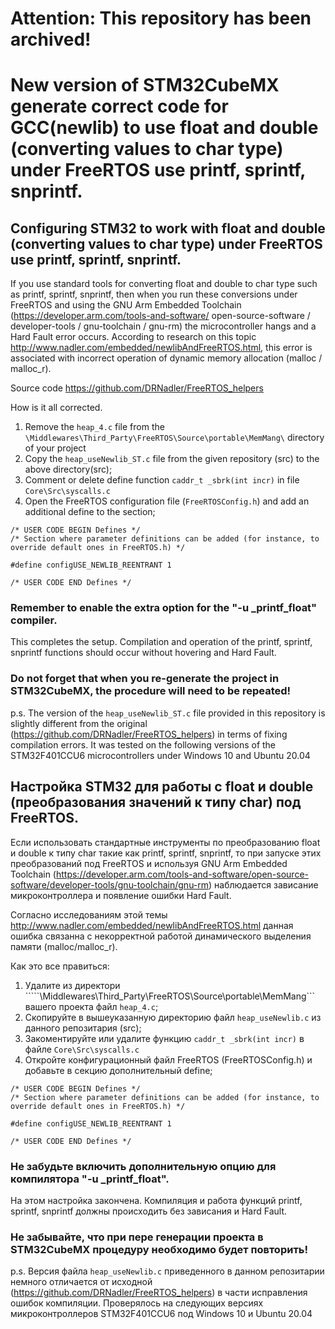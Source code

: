 # Attention: This repository has been archived!
# New version of STM32CubeMX generate correct code for GCC(newlib) to use float and double (converting values to char type) under FreeRTOS use printf, sprintf, snprintf.

## Configuring STM32 to work with float and double (converting values to char type) under FreeRTOS use printf, sprintf, snprintf.

If you use standard tools for converting float and double to char type such as printf, sprintf, snprintf, then when you run these conversions under FreeRTOS and using the GNU Arm Embedded Toolchain (https://developer.arm.com/tools-and-software/ open-source-software / developer-tools / gnu-toolchain / gnu-rm) the microcontroller hangs and a Hard Fault error occurs.
According to research on this topic http://www.nadler.com/embedded/newlibAndFreeRTOS.html, this error is associated with incorrect operation of dynamic memory allocation (malloc / malloc_r).

Source code https://github.com/DRNadler/FreeRTOS_helpers

How is it all corrected.
1. Remove the ```heap_4.c``` file from the ```\Middlewares\Third_Party\FreeRTOS\Source\portable\MemMang\``` directory of your project
2. Copy the ```heap_useNewlib_ST.c``` file from the given repository (src) to the above directory(src);
3. Comment or delete define function ```caddr_t _sbrk(int incr)``` in file ```Core\Src\syscalls.c```
4. Open the FreeRTOS configuration file (```FreeRTOSConfig.h```) and add an additional define to the section;
```
/* USER CODE BEGIN Defines */   	      
/* Section where parameter definitions can be added (for instance, to override default ones in FreeRTOS.h) */

#define configUSE_NEWLIB_REENTRANT 1

/* USER CODE END Defines */
```
### Remember to enable the extra option for the "-u _printf_float" compiler.

This completes the setup. Compilation and operation of the printf, sprintf, snprintf functions should occur without hovering and Hard Fault.

### Do not forget that when you re-generate the project in STM32CubeMX, the procedure will need to be repeated!

p.s. The version of the ```heap_useNewlib_ST.c``` file provided in this repository is slightly different from the original (https://github.com/DRNadler/FreeRTOS_helpers) in terms of fixing compilation errors. It was tested on the following versions of the STM32F401CCU6 microcontrollers under Windows 10 and Ubuntu 20.04


## Настройка STM32 для работы с float и double (преобразования значений к типу char) под FreeRTOS.

Если использовать стандартные инструменты по преобразованию  float и double к типу char такие как printf, sprintf, snprintf, то при запуске этих преобразований под FreeRTOS и используя  GNU Arm Embedded Toolchain (https://developer.arm.com/tools-and-software/open-source-software/developer-tools/gnu-toolchain/gnu-rm) наблюдается зависание микроконтроллера и появление ошибки Hard Fault.

Согласно исследованиям этой темы http://www.nadler.com/embedded/newlibAndFreeRTOS.html данная ошибка связанна с некорректной работой динамического выделения памяти (malloc/malloc_r).

Как это все правиться:
1. Удалите из директори `````\Middlewares\Third_Party\FreeRTOS\Source\portable\MemMang\``` вашего проекта файл ```heap_4.c```;
2. Скопируйте в вышеуказанную директорию файл ```heap_useNewlib.c``` из данного репозитария (src);
3. Закоментируйте или удалите функцию ```caddr_t _sbrk(int incr)``` в файле ```Core\Src\syscalls.c```
4. Откройте конфигурационный файл FreeRTOS (FreeRTOSConfig.h) и добавьте в секцию дополнительный define;
```
/* USER CODE BEGIN Defines */   	      
/* Section where parameter definitions can be added (for instance, to override default ones in FreeRTOS.h) */

#define configUSE_NEWLIB_REENTRANT 1

/* USER CODE END Defines */
```

### Не забудьте включить дополнительную опцию для компилятора "-u _printf_float".

На этом настройка закончена. Компиляция и работа функций printf, sprintf, snprintf должны происходить без зависания и Hard Fault.

### Не забывайте, что при пере генерации проекта в STM32CubeMX процедуру необходимо будет повторить!

p.s. Версия файла  ```heap_useNewlib.c``` приведенного в данном репозитарии немного отличается от исходной (https://github.com/DRNadler/FreeRTOS_helpers) в части исправления ошибок компиляции. Проверялось на следующих версиях микроконтроллеров STM32F401CCU6 под Windows 10 и Ubuntu 20.04
